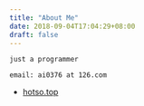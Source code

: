 ```yaml
---
title: "About Me"
date: 2018-09-04T17:04:29+08:00
draft: false
---
```


```
just a programmer

email: ai0376 at 126.com
```

* [hotso.top](http://hotso.top/)